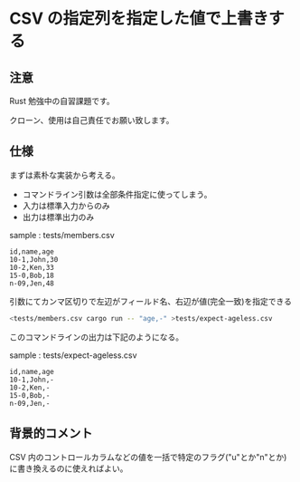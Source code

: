# CSV の指定列を指定した値で上書きする

## 注意

Rust 勉強中の自習課題です。

クローン、使用は自己責任でお願い致します。

## 仕様

まずは素朴な実装から考える。

- コマンドライン引数は全部条件指定に使ってしまう。
- 入力は標準入力からのみ
- 出力は標準出力のみ

sample : tests/members.csv
```csv
id,name,age
10-1,John,30
10-2,Ken,33
15-0,Bob,18
n-09,Jen,48
```

引数にてカンマ区切りで左辺がフィールド名、右辺が値(完全一致)を指定できる
```sh
<tests/members.csv cargo run -- "age,-" >tests/expect-ageless.csv
```
このコマンドラインの出力は下記のようになる。

sample : tests/expect-ageless.csv
```csv
id,name,age
10-1,John,-
10-2,Ken,-
15-0,Bob,-
n-09,Jen,-
```

## 背景的コメント

CSV 内のコントロールカラムなどの値を一括で特定のフラグ("u"とか"n"とか)に書き換えるのに使えればよい。
